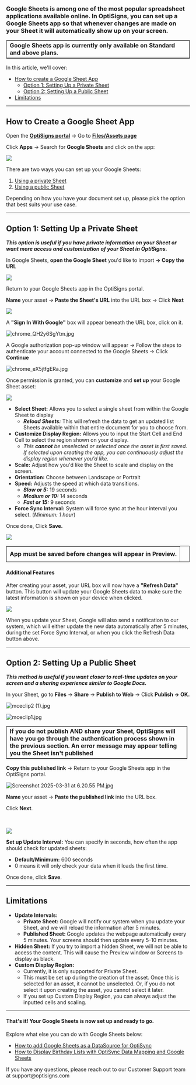 <h3 id="h_01J8TDTB5CBGVSKEDGDDWQSBHX">Google Sheets is among one of the most popular spreadsheet applications available online. In OptiSigns, you can set up a Google Sheets app so that whenever changes are made on your Sheet it will automatically show up on your screen.</h3>
<table style="border-collapse: collapse; width: 100%;" border="1">
<tbody>
<tr>
<td class="wysiwyg-text-align-center" style="width: 100%;"><strong>Google Sheets app is currently only available on Standard and above plans.</strong></td>
</tr>
</tbody>
</table>
<p class="wysiwyg-text-align-left">In this article, we'll cover:</p>
<ul>
<li>
<a href="#Create">How to create a Google Sheet App</a>
<ul>
<li><a href="#1">Option 1: Setting Up a Private Sheet</a></li>
<li><a href="#2">Option 2: Setting Up a Public Sheet</a></li>
</ul>
</li>
<li><a href="#Limitation">Limitations</a></li>
</ul>
<hr>
<p><a name="Create"></a></p>
<h2 id="h_01J8TDY8NPMT7HEMTJGXSMM7YY">How to Create a Google Sheet App</h2>
<p>Open the <a href="https://app.optisigns.com/app/screenManagement" target="_blank" rel="noopener noreferrer"><strong>OptiSigns portal</strong></a> → Go to <strong><a href="https://app.optisigns.com/app/assetManagement" target="_blank" rel="noopener noreferrer">Files/Assets page</a></strong></p>
<p>Click <strong>Apps</strong> → Search for <strong>Google Sheets</strong> and click on the app:</p>
<p class="wysiwyg-text-align-center"><img src="https://support.optisigns.com/hc/article_attachments/33979969417107"></p>
<p class="wysiwyg-text-align-left">There are two ways you can set up your Google Sheets:</p>
<ol>
<li class="wysiwyg-text-align-left"><a href="#1">Using a private Sheet</a></li>
<li class="wysiwyg-text-align-left"><a href="#2">Using a public Sheet</a></li>
</ol>
<p>Depending on how you have your document set up, please pick the option that best suits your use case. </p>
<hr>
<p><a name="1"></a></p>
<h2 id="h_01J8TE0YHHDV31031BADPFZSHB">Option 1: Setting Up a Private Sheet</h2>
<p><em><strong><span class="wysiwyg-color-green130">This option is useful if you have private information on your Sheet or want more access and customization of your Sheet in OptiSigns. </span></strong></em></p>
<p>In Google Sheets, <strong>open the Google Sheet</strong> you'd like to import <strong>→ Copy the URL</strong></p>
<p><img src="https://support.optisigns.com/hc/article_attachments/33979909649171"></p>
<p>Return to your Google Sheets app in the OptiSigns portal. </p>
<p><strong>Name</strong> your asset → <strong>Paste the Sheet's URL</strong> into the URL box → Click <strong>Next</strong></p>
<p><img src="https://support.optisigns.com/hc/article_attachments/33979909650835"></p>
<p>A <strong>"Sign</strong> <strong>In With Google"</strong> box will appear beneath the URL box, click on it.</p>
<p><img src="https://support.optisigns.com/hc/article_attachments/33979969425299" alt="chrome_QH2y6SgYtm.jpg"></p>
<p>A Google authorization pop-up window will appear → Follow the steps to authenticate your account connected to the Google Sheets → Click <strong>Continue</strong></p>
<p><img src="https://support.optisigns.com/hc/article_attachments/33979909659027" alt="chrome_eX5jtfgERa.jpg"></p>
<p>Once permission is granted, you can <strong>customize</strong> and <strong>set up</strong> your Google Sheet asset:</p>
<p><img src="https://support.optisigns.com/hc/article_attachments/34038249680403"></p>
<ul>
<li>
<strong>Select Sheet:</strong> Allows you to select a single sheet from within the Google Sheet to display
<ul>
<li>
<em><strong>Reload Sheets:</strong> </em>This will refresh the data to get an updated list Sheets available within that entire document for you to choose from.</li>
</ul>
</li>
<li>
<strong>Customize Display Region:</strong> Allows you to input the Start Cell and End Cell to select the region shown on your display.
<ul>
<li><em>This <strong>cannot</strong> be unselected or selected once the asset is first saved. If selected upon creating the app, you can continuously adjust the display region whenever you'd like. </em></li>
</ul>
</li>
<li>
<strong>Scale:</strong> Adjust how you'd like the Sheet to scale and display on the screen.</li>
<li>
<strong>Orientation:</strong> Choose between Landscape or Portrait</li>
<li>
<strong>Speed:</strong> Adjusts the speed at which data transitions. <br>
<ul>
<li style="box-sizing: border-box;">
<em><strong>Slow or 5:</strong> </em>19 seconds</li>
<li style="box-sizing: border-box;">
<em><strong>Medium or 10:</strong> </em>14 seconds</li>
<li style="box-sizing: border-box;">
<em><strong>Fast or 15:</strong> </em>9 seconds</li>
</ul>
</li>
<li style="box-sizing: border-box;">
<strong>Force Sync Interval:</strong> System will force sync at the hour interval you select. (<em>Minimum: 1 hour</em>)</li>
</ul>
<p>Once done, Click <strong>Save.</strong></p>
<p><img src="https://support.optisigns.com/hc/article_attachments/33979969438483"></p>
<table style="border-collapse: collapse; width: 99.8579%; height: 44px;" border="1">
<tbody>
<tr style="height: 44px;">
<td class="wysiwyg-text-align-center" style="width: 100%; height: 44px;"><strong>App must be saved before changes will appear in Preview.</strong></td>
</tr>
</tbody>
</table>
<h4 id="h_01J8TNZV77BVHXFW595BRNV3N3">Additional Features</h4>
<p id="h_01J8TN30GE5610WRXM8Y1EJD9V">After creating your asset, your URL box will now have a <strong>"Refresh Data"</strong> button. This button will update your Google Sheets data to make sure the latest information is shown on your device when clicked.</p>
<p><img src="https://support.optisigns.com/hc/article_attachments/33979909670931"></p>
<p>When you update your Sheet, Google will also send a notification to our system, which will either update the new data automatically after 5 minutes, during the set Force Sync Interval, or when you click the Refresh Data button above. </p>
<hr>
<p><a name="2"></a></p>
<h2 id="h_01J8THDTKZY6E9WK8EDFRPND2F">Option 2: Setting Up a Public Sheet</h2>
<p class="wysiwyg-text-align-left"><strong><span class="wysiwyg-color-green130"><em>This method is useful if you want closer to real-time updates on your screen and a sharing experience similar to Google Docs.</em></span></strong></p>
<p>In your Sheet, go to <strong>Files</strong> → <strong>Share</strong> → <strong>Publish to Web</strong> → Click <strong>Publish -&gt; OK.</strong></p>
<p><img src="https://support.optisigns.com/hc/article_attachments/39888202657043" alt="mceclip2 (1).jpg"></p>
<p><img src="https://support.optisigns.com/hc/article_attachments/39888202658195" alt="mceclip1.jpg"></p>
<table style="border-collapse: collapse; width: 98.5722%;" border="1">
<tbody>
<tr>
<td class="wysiwyg-text-align-center" style="width: 100%;"><strong>If you do not publish AND share your Sheet, OptiSigns will have you go through the authentication process shown in the previous section. An error message may appear telling you the Sheet isn't published</strong></td>
</tr>
</tbody>
</table>
<p class="wysiwyg-text-align-left"><strong>Copy this</strong> <strong>published link</strong> → Return to your Google Sheets app in the OptiSigns portal.</p>
<p class="wysiwyg-text-align-left"><img src="https://support.optisigns.com/hc/article_attachments/39888173187987" alt="Screenshot 2025-03-31 at 6.20.55 PM.jpg"></p>
<p><strong>Name </strong>your asset → <strong>Paste the published link</strong> into the URL box.</p>
<p>Click <strong>Next</strong>.</p>
<p> </p>
<p><img src="https://support.optisigns.com/hc/article_attachments/33979969448083"></p>
<p><strong>Set up Update Interval:</strong> You can specify in seconds, how often the app should check for updated sheets:</p>
<ul>
<li>
<strong>Default/Minimum:</strong> 600 seconds</li>
<li>0 means it will only check your data when it loads the first time.</li>
</ul>
<p>Once done, click <strong>Save</strong>.</p>
<hr>
<p><a name="Limitation"></a></p>
<h2 id="h_01J99DQ7A28RP668808ZQ1W768">Limitations</h2>
<ul>
<li>
<strong>Update Intervals:</strong>
<ul>
<li>
<strong>Private Sheet: </strong>Google will notify our system when you update your Sheet, and we will reload the information after 5 minutes. </li>
<li>
<strong>Published Sheet: </strong>Google updates the webpage automatically every 5 minutes. Your screens should then update every 5-10 minutes.</li>
</ul>
</li>
<li>
<strong>Hidden Sheet:</strong> If you try to import a hidden Sheet, we will not be able to access the content. This will cause the Preview window or Screens to display as black. </li>
<li>
<strong>Custom Display Region: </strong>
<ul>
<li>Currently, it is only supported for Private Sheet.</li>
<li>This must be set up during the creation of the asset. Once this is selected for an asset, it cannot be unselected. Or, if you do not select it upon creating the asset, you cannot select it later. </li>
<li>If you set up Custom Display Region, you can always adjust the inputted cells and scaling.</li>
</ul>
</li>
</ul>
<hr>
<h4 id="h_01J91Z74ZHDGJYSJ20CG9R0MY6">That's it! Your Google Sheets is now set up and ready to go. </h4>
<p>Explore what else you can do with Google Sheets below:</p>
<ul>
<li><a href="https://support.optisigns.com/hc/en-us/articles/29838866920211">How to add Google Sheets as a DataSource for OptiSync</a></li>
<li><a href="https://support.optisigns.com/hc/en-us/articles/29979283289235">How to Display Birthday Lists with OptiSync Data Mapping and Google Sheets</a></li>
</ul>
<p>If you have any questions, please reach out to our Customer Support team at support@optisigns.com</p>